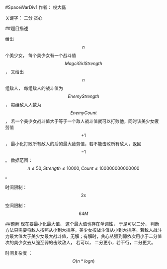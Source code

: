 #SpaceWarDiv1 
作者： 权大磊

关键字： 二分 贪心

##题目描述

给出$$n$$个美少女， 每个美少女有一个战斗值 $$MagciGirlStrength$$， 又给出 $$n$$ 组敌人， 每组敌人的战斗值为 $$EnemyStrength$$， 每组敌人人数为 $$EnemyCount$$， 若一个美少女战斗值大于等于一个敌人战斗值就可以打败他，同时该美少女疲劳值 $$+ 1$$， 最小化打败所有敌人的后的最大疲劳值，若不能击败所有敌人，返回 $$-1$$。
数据范围： $$n ≤ 50, Strength ≤ 10000, Count ≤ 100000000000000$$。

时间限制： $$2s$$

空间限制： $$64M$$

##题解
现在要最小化最大值， 这个最大值也存在单调性， 于是可以二分， 判断方法只需要将敌人按照从小到大排序，美少女按战斗值从小到大排序。若敌人战斗力最大值大于美少女最大战斗值，无解；有解时，贪心丛强到弱依次用小于二分值次的美少女去从强至弱的击败敌人， 若可以， 二分更小，若不行，二分更大。

时间复杂度 ： $$O( n * log n )$$